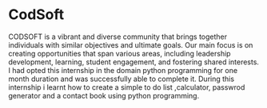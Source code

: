 # CodSoft
CODSOFT is a vibrant and diverse community that brings
together individuals with similar objectives and ultimate goals.
Our main focus is on creating opportunities that span various
areas, including leadership development, learning, student
engagement, and fostering shared interests.
I had opted this internship in the domain python programming for one month duration and was successfully able to complete it.
During this internship i learnt how to create a simple to do list ,calculator, passwrod generator and a contact book using python programming. 
